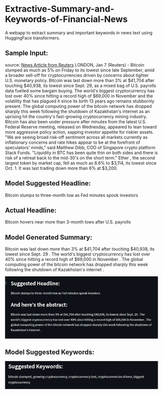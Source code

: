 # Extractive-Summary-and-Keywords-of-Financial-News
A webapp to extract summary and important keywords in  news text using HuggingFace transformers.

## Sample Input:
source: [News Article from Reuters](https://www.reuters.com/markets/stocks/bitcoin-slumps-lowest-since-september-2022-01-07/)
LONDON, Jan 7 (Reuters) - Bitcoin slumped as much as 5% on Friday to its lowest since late September, amid a broader sell-off for cryptocurrencies driven by concerns about tighter U.S. monetary policy. Bitcoin was last down more than 3% at $41,704 after touching $40,938, its lowest since Sept. 29, as a mixed bag of U.S. payrolls data fuelled some bargain buying. The world's biggest cryptocurrency has lost over 40% since hitting a record high of $69,000 in November and the volatility that has plagued it since its birth 13 years ago remains stubbornly present. The global computing power of the bitcoin network has dropped sharply this week following the shutdown of Kazakhstan's internet as an uprising hit the country's fast-growing cryptocurrency mining industry. Bitcoin has also been under pressure after minutes from the latest U.S. Federal Reserve meeting, released on Wednesday, appeared to lean toward more aggressive policy action, sapping investor appetite for riskier assets. "We are seeing broad risk-off sentiment across all markets currently as inflationary concerns and rate hikes appear to be at the forefront of speculators' minds," said Matthew Dibb, COO of Singapore crypto platform Stack Funds. "Liquidity in BTC has been quite thin on both sides and there is risk of a retreat back to the mid-30's on the short term." Ether , the second largest token by market cap, fell as much as 8.6% to $3,114, its lowest since Oct. 1. It was last trading down more than 6% at $3,200.

## Model Suggested Headline:
Bitcoin slumps to three-month low as Fed minutes spook investors

## Actual Headline:
Bitcoin hovers near more than 3-month lows after U.S. payrolls

## Model Generated Summary:
Bitcoin was last down more than 3% at $41,704 after touching $40,938, its lowest since Sept. 29 . The world's biggest cryptocurrency has lost over 40% since hitting a record high of $69,000 in November . The global computing power of the bitcoin network has dropped sharply this week following the shutdown of Kazakhstan's internet .

![demo](data/demo/suggested_headline_abstract.png)

## Model Suggested Keywords:
![demo](data/demo/suggested_keywords.png)



